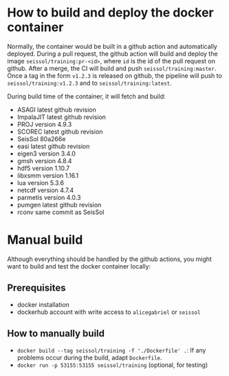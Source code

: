 # How to build and deploy the docker container
Normally, the container would be built in a github action and automatically deployed.
During a pull request, the github action will build and deploy the image `seissol/training:pr-<id>`, where `id` is the id of the pull request on github.
After a merge, the CI will build and push `seissol/training:master`.
Once a tag in the form `v1.2.3` is released on github, the pipeline will push to `seissol/training:v1.2.3` and to `seissol/training:latest`.

During build time of the container, it will fetch and build:
* ASAGI latest github revision
* ImpalaJIT latest github revision
* PROJ version 4.9.3
* SCOREC latest github revision
* SeisSol 80a266e
* easi latest github revision
* eigen3 version 3.4.0
* gmsh version 4.8.4
* hdf5 version 1.10.7
* libxsmm version 1.16.1
* lua version 5.3.6
* netcdf version 4.7.4
* parmetis version 4.0.3
* pumgen latest github revision
* rconv same commit as SeisSol

# Manual build
Although everything should be handled by the github actions, you might want to build and test the docker container locally:

## Prerequisites
* docker installation
* dockerhub account with write access to `alicegabriel` or `seissol`

## How to manually build
* `docker build --tag seissol/training -f './Dockerfile' .`: If any problems occur during the build, adapt `Dockerfile`.
* `docker run -p 53155:53155 seissol/training` (optional, for testing)



